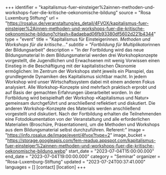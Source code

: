 +++
identifier = "kapitalismus-fuer-einsteiger%2ainnen-methoden-und-workshops-fuer-die-kritische-oekonomische-bildung"
source = "Rosa Luxemburg Stiftung"
url = "https://rosalux.de/veranstaltung/es_detail/4FVOX/kapitalismus-fuer-einsteiger%2Ainnen-methoden-und-workshops-fuer-die-kritische-oekonomische-bildung?cHash=8adaebad06fb93380df5602d221b4344"
type = "event"
title = "Kapitalismus für Einsteiger*innen. Methoden und Workshops für die kritische…"
subtitle = "Fortbildung für Multiplikator*innen der Bildungsarbeit"
description = "In der Fortbildung wird das neue Bildungsmaterial 
In dem Bildungsmaterial werden drei Workshopkonzepte vorgestellt, die Jugendlichen und Erwachsenen mit wenig Vorwissen einen Einstieg in die Beschäftigung mit der kapitalistischen Ökonomie ermöglichen:
Im Zentrum der Workshops steht jeweils ein Planspiel, das grundlegende Dynamiken des Kapitalismus sichtbar macht. In jedem Workshop wird unser Wirtschaftssystem dabei mit einem anderen Fokus analysiert. Alle Workshop-Konzepte sind mehrfach praktisch erprobt und auf Basis der gemachten Erfahrungen überarbeitet worden.
In der Fortbildung wird beispielhaft der Workshop «Kapitalismus und Natur» gemeinsam durchgeführt und anschließend reflektiert und diskutiert. Die anderen Workshop-Konzepte des Materials werden anschließend vorgestellt und diskutiert.
Nach der Fortbildung erhalten die Teilnehmenden eine Fotodokumentation von der Veranstaltung und alle erforderlichen Materialien (Broschüre, Präsentationen), um die Methoden und Workshops aus dem Bildungsmaterial selbst durchzuführen.
Referent:"
image = "https://info.rosalux.de/image/event/4fvox?type=2"
image_bucket = "https://storage.googleapis.com/fem-readup.appspot.com/kapitalismus-fuer-einsteiger%2ainnen-methoden-und-workshops-fuer-die-kritische-oekonomische-bildung.webp"
start_date = "2023-07-04T15:00:00.000"
end_date = "2023-07-04T19:00:00.000"
category = "Seminar"
organizer = "Rosa-Luxemburg-Stiftung"
updated = "2023-07-24T00:37:41.000"
languages = []
[contact]
[location]
+++